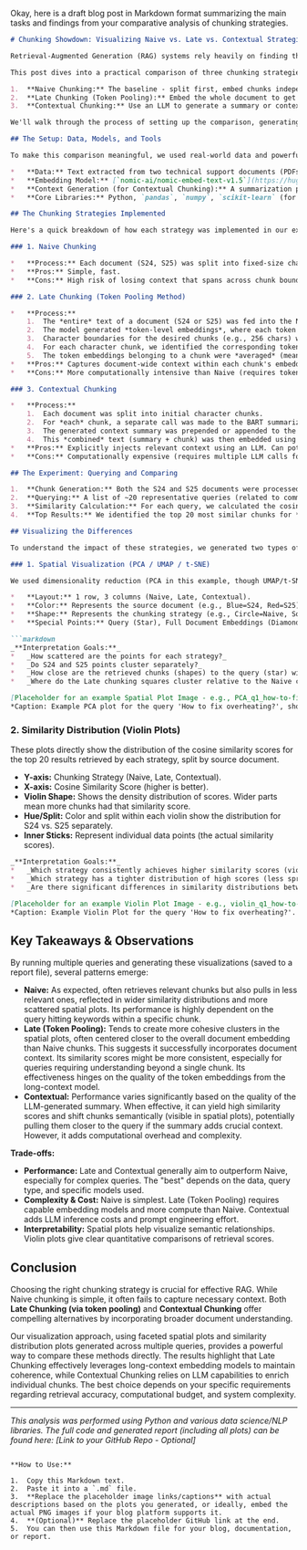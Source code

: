 Okay, here is a draft blog post in Markdown format summarizing the main tasks and findings from your comparative analysis of chunking strategies.

```markdown
# Chunking Showdown: Visualizing Naive vs. Late vs. Contextual Strategies for RAG

Retrieval-Augmented Generation (RAG) systems rely heavily on finding the *right* information to feed into a Large Language Model (LLM). But how do we ensure our retrieval system understands the context of the documents it searches? Simple "naive" chunking often breaks vital connections, leading to poor retrieval.

This post dives into a practical comparison of three chunking strategies designed to preserve context:

1.  **Naive Chunking:** The baseline - split first, embed chunks independently.
2.  **Late Chunking (Token Pooling):** Embed the whole document to get context-aware token embeddings, *then* pool these embeddings for each chunk.
3.  **Contextual Chunking:** Use an LLM to generate a summary or contextual information for each chunk *before* embedding.

We'll walk through the process of setting up the comparison, generating embeddings, running queries, and visualizing the results to understand the trade-offs.

## The Setup: Data, Models, and Tools

To make this comparison meaningful, we used real-world data and powerful embedding models:

*   **Data:** Text extracted from two technical support documents (PDFs for Samsung S24 and S25) using the `pymupdf4llm` library. This provides realistic, dense text.
*   **Embedding Model:** [`nomic-ai/nomic-embed-text-v1.5`](https://huggingface.co/nomic-ai/nomic-embed-text-v1.5), chosen for its strong performance and large context window (8192 tokens), crucial for effective Late Chunking. We utilized the `sentence-transformers` library for easy interaction.
*   **Context Generation (for Contextual Chunking):** A summarization pipeline based on `facebook/bart-large-cnn` was used via the `transformers` library to generate context summaries.
*   **Core Libraries:** Python, `pandas`, `numpy`, `scikit-learn` (for PCA/t-SNE), `umap-learn`, `plotly`, `matplotlib`, `seaborn`.

## The Chunking Strategies Implemented

Here's a quick breakdown of how each strategy was implemented in our experiment:

### 1. Naive Chunking

*   **Process:** Each document (S24, S25) was split into fixed-size character chunks (e.g., 256 chars). Each chunk was then embedded *independently* using the Nomic model.
*   **Pros:** Simple, fast.
*   **Cons:** High risk of losing context that spans across chunk boundaries. Pronouns or references might become meaningless.

### 2. Late Chunking (Token Pooling Method)

*   **Process:**
    1.  The *entire* text of a document (S24 or S25) was fed into the Nomic model's tokenizer, respecting its long context window (e.g., 8192 tokens).
    2.  The model generated *token-level embeddings*, where each token's vector representation is influenced by the surrounding text within the entire document context.
    3.  Character boundaries for the desired chunks (e.g., 256 chars) were defined.
    4.  For each character chunk, we identified the corresponding token embeddings (using offset mapping).
    5.  The token embeddings belonging to a chunk were *averaged* (mean pooling) to create the final, single embedding vector for that chunk.
*   **Pros:** Captures document-wide context within each chunk's embedding. Theoretically better for queries requiring broader understanding. More robust than the simplified "single doc embedding" approach.
*   **Cons:** More computationally intensive than Naive (requires token embeddings for the whole doc). Relies on the embedding model's ability to produce meaningful token-level representations and handle long contexts well.

### 3. Contextual Chunking

*   **Process:**
    1.  Each document was split into initial character chunks.
    2.  For *each* chunk, a separate call was made to the BART summarization model, asking it to provide context relevant to that specific chunk based on the *entire document*.
    3.  The generated context summary was prepended or appended to the original chunk text.
    4.  This *combined* text (summary + chunk) was then embedded using the Nomic model.
*   **Pros:** Explicitly injects relevant context using an LLM. Can potentially "fill in gaps" or clarify ambiguities within a chunk.
*   **Cons:** Computationally expensive (requires multiple LLM calls for context generation). The quality heavily depends on the LLM used for summarization and the prompt engineering. Can introduce noise or hallucinations if the summary LLM isn't accurate.

## The Experiment: Querying and Comparing

1.  **Chunk Generation:** Both the S24 and S25 documents were processed using all three strategies, generating sets of chunks with associated embeddings, strategy labels, and source document labels.
2.  **Querying:** A list of ~20 representative queries (related to common phone issues, features, and manual instructions) was defined.
3.  **Similarity Calculation:** For each query, we calculated the cosine similarity between the query embedding and *all* chunk embeddings generated previously.
4.  **Top Results:** We identified the top 20 most similar chunks for *each combination* of source document (S24/S25) and chunking strategy (Naive/Late/Contextual).

## Visualizing the Differences

To understand the impact of these strategies, we generated two types of plots for each query:

### 1. Spatial Visualization (PCA / UMAP / t-SNE)

We used dimensionality reduction (PCA in this example, though UMAP/t-SNE were also options) to project the high-dimensional embeddings of the top 20 retrieved chunks (plus the query and full document reference points) into 2D space. To handle the density, we used faceting (subplots), creating one plot per strategy.

*   **Layout:** 1 row, 3 columns (Naive, Late, Contextual).
*   **Color:** Represents the source document (e.g., Blue=S24, Red=S25).
*   **Shape:** Represents the chunking strategy (e.g., Circle=Naive, Square=Late, Triangle=Contextual).
*   **Special Points:** Query (Star), Full Document Embeddings (Diamonds).

```markdown
_**Interpretation Goals:**_
*   _How scattered are the points for each strategy?_
*   _Do S24 and S25 points cluster separately?_
*   _How close are the retrieved chunks (shapes) to the query (star) within each subplot?_
*   _Where do the Late chunking squares cluster relative to the Naive circles and the Document Diamonds?_

[Placeholder for an example Spatial Plot Image - e.g., PCA_q1_how-to-fix-overheating.png]
*Caption: Example PCA plot for the query 'How to fix overheating?', showing top results. Note the separate cluster for Late chunking (squares) compared to the wider spread of Naive (circles).*
```

### 2. Similarity Distribution (Violin Plots)

These plots directly show the distribution of the cosine similarity scores for the top 20 results retrieved by each strategy, split by source document.

*   **Y-axis:** Chunking Strategy (Naive, Late, Contextual).
*   **X-axis:** Cosine Similarity Score (higher is better).
*   **Violin Shape:** Shows the density distribution of scores. Wider parts mean more chunks had that similarity score.
*   **Hue/Split:** Color and split within each violin show the distribution for S24 vs. S25 separately.
*   **Inner Sticks:** Represent individual data points (the actual similarity scores).

```markdown
_**Interpretation Goals:**_
*   _Which strategy consistently achieves higher similarity scores (violins shifted further right)?_
*   _Which strategy has a tighter distribution of high scores (less spread out)?_
*   _Are there significant differences in similarity distributions between S24 and S25 for a given strategy?_

[Placeholder for an example Violin Plot Image - e.g., violin_q1_how-to-fix-overheating.png]
*Caption: Example Violin Plot for the query 'How to fix overheating?'. We might observe that Contextual and Late chunking (split violins) show generally higher median similarities compared to Naive.*
```

## Key Takeaways & Observations

By running multiple queries and generating these visualizations (saved to a report file), several patterns emerge:

*   **Naive:** As expected, often retrieves relevant chunks but also pulls in less relevant ones, reflected in wider similarity distributions and more scattered spatial plots. Its performance is highly dependent on the query hitting keywords within a specific chunk.
*   **Late (Token Pooling):** Tends to create more cohesive clusters in the spatial plots, often centered closer to the overall document embedding than Naive chunks. This suggests it successfully incorporates document context. Its similarity scores might be more consistent, especially for queries requiring understanding beyond a single chunk. Its effectiveness hinges on the quality of the token embeddings from the long-context model.
*   **Contextual:** Performance varies significantly based on the quality of the LLM-generated summary. When effective, it can yield high similarity scores and shift chunks semantically (visible in spatial plots), potentially pulling them closer to the query if the summary adds crucial context. However, it adds computational overhead and complexity.

**Trade-offs:**

*   **Performance:** Late and Contextual generally aim to outperform Naive, especially for complex queries. The "best" depends on the data, query type, and specific models used.
*   **Complexity & Cost:** Naive is simplest. Late (Token Pooling) requires capable embedding models and more compute than Naive. Contextual adds LLM inference costs and prompt engineering effort.
*   **Interpretability:** Spatial plots help visualize semantic relationships. Violin plots give clear quantitative comparisons of retrieval scores.

## Conclusion

Choosing the right chunking strategy is crucial for effective RAG. While Naive chunking is simple, it often fails to capture necessary context. Both **Late Chunking (via token pooling)** and **Contextual Chunking** offer compelling alternatives by incorporating broader document understanding.

Our visualization approach, using faceted spatial plots and similarity distribution plots generated across multiple queries, provides a powerful way to compare these methods directly. The results highlight that Late Chunking effectively leverages long-context embedding models to maintain coherence, while Contextual Chunking relies on LLM capabilities to enrich individual chunks. The best choice depends on your specific requirements regarding retrieval accuracy, computational budget, and system complexity.

---

*This analysis was performed using Python and various data science/NLP libraries. The full code and generated report (including all plots) can be found here: [Link to your GitHub Repo - Optional]*
```

**How to Use:**

1.  Copy this Markdown text.
2.  Paste it into a `.md` file.
3.  **Replace the placeholder image links/captions** with actual descriptions based on the plots you generated, or ideally, embed the actual PNG images if your blog platform supports it.
4.  **(Optional)** Replace the placeholder GitHub link at the end.
5.  You can then use this Markdown file for your blog, documentation, or report.
